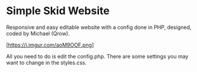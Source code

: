 # Simple Skid Website

Responsive and easy editable website with a config done in PHP, designed, coded by Michael (Qrow).

[https://i.imgur.com/aoM9OOF.png]

All you need to do is edit the config.php.
There are some settings you may want to change in the styles.css.
